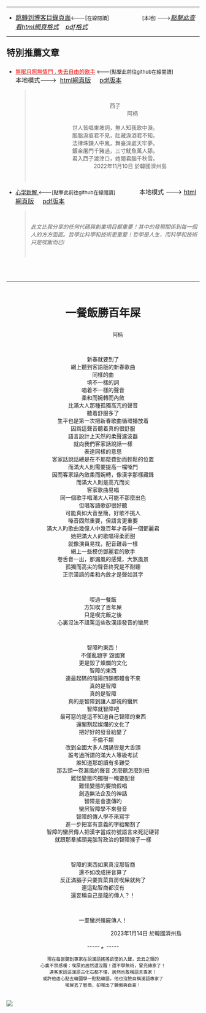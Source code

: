 ****
- [<font size=3>跳轉到博客目錄頁面</font>](../../tableOfContent.md)<---[<font size=2>在線閱讀</font>]&nbsp;&nbsp; &nbsp; &nbsp; &nbsp; &nbsp; &nbsp; &nbsp; &nbsp; &nbsp;&nbsp; &nbsp;  <font size=2> [本地] ---></font><font size=3>[*_點擊此查看html網頁格式_*](../../tableOfContent.html)&nbsp; &nbsp; [*_pdf格式_*](../../tableOfContent.md.pdf)</font>
****

### <p style="font-size: 23px; font-weight:900;">特別推薦文章</p>

- [<font color=red>無眠月照無情門 . 失去自由的歌手</font>](https://github.com/brianwchh/worldofheart/blob/main/md_and_html/%E7%84%A1%E7%9C%A0%E6%9C%88%E7%85%A7%E7%84%A1%E6%83%85%E9%96%80.md)<font size=2> <---[點擊此前往github在線閱讀]</font> &nbsp;&nbsp;&nbsp;&nbsp;&nbsp;&nbsp;&nbsp;&nbsp;&nbsp;&nbsp;&nbsp;&nbsp;&nbsp;&nbsp;&nbsp; <font size=3>本地模式---> &nbsp;[html網頁版](../../md_and_html/無眠月照無情門.html) &nbsp;&nbsp;&nbsp; [pdf版本](../../md_and_html/無眠月照無情門.md.pdf) </font>

    > </br><p align="center">西子</br>&nbsp;&nbsp;&nbsp;&nbsp;&nbsp;&nbsp;&nbsp;&nbsp;&nbsp;&nbsp;&nbsp;&nbsp;&nbsp;&nbsp;&nbsp;&nbsp;&nbsp;&nbsp;&nbsp;&nbsp;&nbsp;&nbsp;&nbsp;阿柄</br></br>世人皆唱東坡詞，無人知我歌中淚。</br>胭脂淚痕君不見，肚藏淚酒君不知。</br>法律珠鍊人中鳳，舞臺深處天牢夢。</br>鍍金屠門千豬過，三寸魷魚萬人舔。</br>君入西子渡津口，她閱君腦千秋雪。</br>&nbsp;&nbsp;&nbsp;&nbsp;&nbsp;&nbsp;&nbsp;&nbsp;&nbsp;&nbsp;&nbsp;&nbsp;&nbsp;&nbsp;&nbsp;&nbsp;&nbsp;&nbsp;&nbsp;&nbsp;2022年11月10日 於韓國濟州島</p></br>
    
-  [心学新解 ](https://github.com/brianwchh/worldofheart)<font size=2><---[點擊此前往github在線閱讀]</font>&nbsp;&nbsp;&nbsp;&nbsp;&nbsp;&nbsp;&nbsp;&nbsp;&nbsp;&nbsp;&nbsp;&nbsp;&nbsp;&nbsp;&nbsp; <font size=3>本地模式 --->&nbsp;[html網頁版](../../md_and_html/心學新解.html) &nbsp;&nbsp;&nbsp; [pdf版本](../../md_and_html/心學新解.md.pdf) </font>

    > </br>*_<span><p> 此文比我分享的任何代碼與創業項目都重要！其中的發現關係到每一個人的方方面面。哲學比科學和技術更重要！哲學是人生，而科學和技術只是喫飯而已!</p></span>_*</br>

    </br>
    </br>

****

</br>

****<p align="center" style="font-size: 28px;">一餐飯勝百年屎</p>****

<p align="center" style="font-size: small;">&nbsp;&nbsp;&nbsp;&nbsp;&nbsp;&nbsp;&nbsp;&nbsp;&nbsp;&nbsp;&nbsp;&nbsp;&nbsp;&nbsp;&nbsp;&nbsp;&nbsp;&nbsp;&nbsp;&nbsp; 阿柄</p>




<div align="center"> <!-- div_1-->

<p align="center"> 


</br>

新春就要到了  
網上聽到客語版的新春歌曲  
同樣的曲  
填不一樣的詞  
唱着不一樣的聲音  
柔和而婉轉而內斂  
比滿大人那種孤獨高亢的聲音  
聽着舒服多了   
生平也是第一次把新春歌曲循環播放着  
因爲這聲音聽着真的很舒服  
語言設計上天然的柔聲濾波器  
就向我們客家話說話一樣   
表達同樣的意思   
客家話說話總是在不那麼費勁而輕鬆的位置  
而滿大人則需要提高一檔嗓門   
因而客家話內斂柔而婉轉，像漢字那樣藏鋒  
而滿大人則是高亢而尖   
客家歌曲易唱  
同一個歌手唱滿大人可能不那麼出色  
但唱客語歌卻很好聽  
可能真如大音至簡，好歌不挑人  
嗓音固然重要，但語言更重要   
滿大人旳歌曲幾億人中幾百年才尋得一個鄧麗君  
她把滿大人的歌唱得柔而甜  
就像演員易找，配音難尋一樣  
網上一些模仿鄧麗君的歌手  
卷舌音一出，那漏風的感覺，大煞風景  
孤獨而高尖的聲音終究是不耐聽  
正宗漢語的柔和內斂才是聲如其字  

</br>

喫過一餐飯   
方知喫了百年屎     
只是喫完飯之後      
心裏沒法不詛罵這些改漢語發音的蠻屄     

</br>

智障旳東西！   
不僅亂題字  毀國寶   
更是毀了燦爛的文化  
智障的東西   
連最起碼的陰陽四韻都體會不來  
真的是智障  
真的是智障  
真的是智障到讓人鄙視的蠻屄  
智障就智障吧  
最可惡的是這不知道自己智障的東西  
還閹割起燦爛的文化了  
把好好的發音給變了   
不倫不類  
改到全國大多人朗誦皆是大舌頭  
誰考過所謂的滿大人等級考試  
誰知道那朗讀有多難受  
那舌頭一卷漏風的聲音 怎麼聽怎麼別扭  
難怪變態旳獨樹一幟要配音  
難怪變態的要搞假唱   
創造無法企及的神話   
智障是會遺傳旳   
蠻屄智障學不來發音   
智障的傳人學不來寫字   
進一步把富有意義的字給閹割了  
智障的蠻屄傳人把漢字當成符號語言來死記硬背  
就跟那羣搖頭晃腦背政治的智障猴子一樣   

</br>

智障的東西如果真沒那智商  
還不如改成拼音算了   
反正滿腦子只要買菜買房喫屎就夠了  
連這點智商都沒有  
還妄稱自己是龍的傳人？！ 

</br>

一羣蠻屄殭屍傳人！ 



</p>



<p align="right"> 2023年1月14日 於韓國濟州島 &nbsp;&nbsp;&nbsp;&nbsp;&nbsp;&nbsp;&nbsp;&nbsp;&nbsp;&nbsp;&nbsp; </p>  
</div> <!-- end of div_1-->

<div align="center" >

***_-----&nbsp;。-----_*** 

<sub>現在每當聽到專家在說漢語搖搖欲墜的入聲，云云之類的</br>心裏不禁感嘆：喫屎的居然還沒醒！還不學無術，冒充磚家了！</br>連客家話這漢語古化石都不懂，居然也敢稱語言專家！</br>或許他虛心點去韓國學一點點韓語，他也沒臉自稱漢語專家了</br>喫屎丟了智商，卻喫出了驕傲與自豪！</sub>  

</div>


</br>
   

<!-- image area, flex to make it center,it may not work for github, for html and pdf rendering only -->
<div align="center" style="page-break-inside: avoid; margin-top:1px; margin-bottom:1px;"> <!-- pictureWrapper_div add this only to make the bendan github understand -->
  <div class="ImageWrapperFlex" >
   <div class="FlexSide"  ></div>
   <image class="FlexImage"   src='../客家話/images/六調九聲.png'/>
   <div class="FlexSide" ></div>
  </div>
  <p align="center" style="margin:0px;">   </p> 
</div> <!-- end pictureWrapper_div -->


</br>
</br>


<style>

.ImageWrapperFlex {
    display: flex; 
    flex-direction: row; 
    margin-top: 1px; 
    margin-bottom: 1px;

    width: 100% ;
}

.FlexSide {
    flex-basis: 0px ;
    flex:1;

}



/* large device screen 設置熒幕顯示圖片大小（電腦等大型屏幕）*/
@media only screen and (min-width: 600px) {

    .FlexImage {
        flex-basis: 600px ;
        flex:0;    
        height:auto; 
        max-width: 600px;
        min-width: 600px;
     
    }

}

 /* small device screen 設置熒幕顯示圖片大小（平板手機等屏幕）*/
@media only screen and (max-width: 600px) {
    
    .FlexImage {
        flex-basis: 600px ;
        flex:1;
        height:auto; 
     
    }

}

/* style for print !important 設置打印圖片大小*/
@media print {

    .FlexImage {
        flex-basis: 400px ;
        flex:0;    
        height:auto; 
        max-width: 400px;
        min-width: 400px;
     
    }
}


</style>

